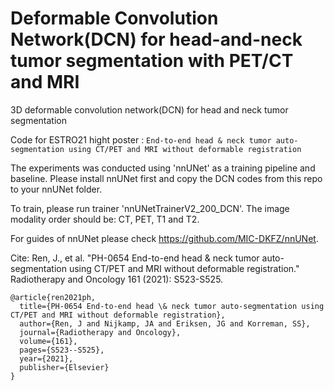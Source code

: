 # Deformable Convolution Network(DCN) for head-and-neck tumor segmentation with PET/CT and MRI
3D deformable convolution network(DCN) for head and neck tumor segmentation

Code for ESTRO21 hight poster : 
```End-to-end head & neck tumor auto-segmentation using CT/PET and MRI without deformable registration```

The experiments was conducted using 'nnUNet' as a training pipeline and baseline. Please install nnUNet first and copy the DCN codes from this repo to your nnUNet folder.

To train, please run trainer 'nnUNetTrainerV2_200_DCN'. The image modality order should be: CT, PET, T1 and T2. 

For guides of nnUNet please check https://github.com/MIC-DKFZ/nnUNet.

Cite:
Ren, J., et al. "PH-0654 End-to-end head & neck tumor auto-segmentation using CT/PET and MRI without deformable registration." Radiotherapy and Oncology 161 (2021): S523-S525.
```
@article{ren2021ph,
  title={PH-0654 End-to-end head \& neck tumor auto-segmentation using CT/PET and MRI without deformable registration},
  author={Ren, J and Nijkamp, JA and Eriksen, JG and Korreman, SS},
  journal={Radiotherapy and Oncology},
  volume={161},
  pages={S523--S525},
  year={2021},
  publisher={Elsevier}
}
```
